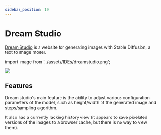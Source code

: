 ```yaml
---
sidebar_position: 19
---
```


# Dream Studio

[Dream Studio](https://beta.dreamstudio.ai/dream) is a website for generating images with Stable Diffusion,
a text to image model.

import Image from '../assets/IDEs/dreamstudio.png';

<div style={{textAlign: 'center'}}>
  <img src={Image} style={{width: "750px"}} />
</div>

## Features

Dream studio's main feature is the ability to adjust various configuration parameters
of the model, such as height/width of the generated image and steps/sampling algorithm.

It also has a currently lacking history view (it appears to save pixelated versions of the images to a browser cache, but there is no way to view them).